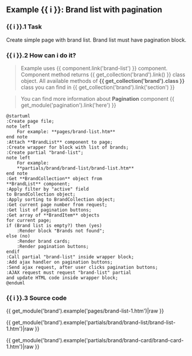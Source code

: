 ## Example {{ i }}: Brand list with pagination

### {{ i }}.1 Task

Create simple page with brand list.
Brand list must have pagination block.

### {{ i }}.2 How can i do it?

> Example uses {{ component.link('brand-list') }} component.
Component method returns {{ get_collection('brand').link() }} class object.
All available methods of **{{ get_collection('brand').class }}** class you can find in {{ get_collection('brand').link('section') }}

> You can find more information about **Pagination** component {{ get_module('pagination').link('here') }}

```plantuml
@startuml
:Create page file;
note left
    For example: **pages/brand-list.htm**
end note
:Attach **BrandList** component to page;
:Create wrapper for block with list of brands;
:Create partial "brand-list";
note left
    For example:
    **partials/brand/brand-list/brand-list.htm**
end note
:Get **BrandCollection** object from
**BrandList** component;
:Apply filter by "active" field
to BrandCollection object;
:Apply sorting to BrandCollection object;
:Get current page number from request;
:Get list of pagination buttons;
:Get array of **BrandItem** objects
for current page;
if (Brand list is empty?) then (yes)
    :Render block "Brands not found";
else (no)
    :Render brand cards;
    :Render pagination buttons;
endif
:Call partial "brand-list" inside wrapper block;
:Add ajax handler on pagination buttons;
:Send ajax request, after user clicks pagination buttons;
:AJAX request must request "brand-list" partial
and update HTML code inside wrapper block;
@enduml
```

### {{ i }}.3 Source code

{{ get_module('brand').example('pages/brand-list-1.htm')|raw }}

{{ get_module('brand').example('partials/brand/brand-list/brand-list-1.htm')|raw }}

{{ get_module('brand').example('partials/brand/brand-card/brand-card-1.htm')|raw }}